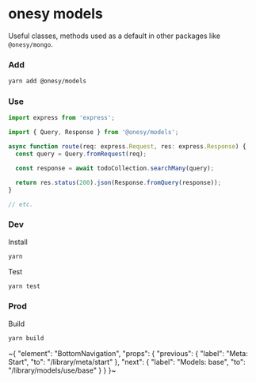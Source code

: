 
# onesy models

Useful classes, methods used as a default in other packages like `@onesy/mongo`.

### Add

```sh
yarn add @onesy/models
```

### Use

```ts
import express from 'express';

import { Query, Response } from '@onesy/models';

async function route(req: express.Request, res: express.Response) {
  const query = Query.fromRequest(req);

  const response = await todoCollection.searchMany(query);

  return res.status(200).json(Response.fromQuery(response));
}

// etc.
```

### Dev

Install

```sh
yarn
```

Test

```sh
yarn test
```

### Prod

Build

```sh
yarn build
```

~{
  "element": "BottomNavigation",
  "props": {
    "previous": {
      "label": "Meta: Start",
      "to": "/library/meta/start"
    },
    "next": {
      "label": "Models: base",
      "to": "/library/models/use/base"
    }
  }
}~
